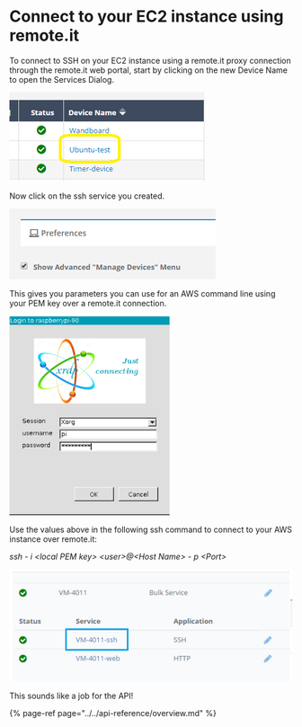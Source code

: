 # Connect to your EC2 instance using remote.it

To connect to SSH on your EC2 instance using a remote.it proxy connection through the remote.it web portal, start by clicking on the new Device Name to open the Services Dialog.

![](../../.gitbook/assets/image%20%2812%29.png)

Now click on the ssh service you created.

![](../../.gitbook/assets/image%20%28208%29.png)

This gives you parameters you can use for an AWS command line using your PEM key over a remote.it connection.

![](../../.gitbook/assets/image%20%28144%29.png)

Use the values above in the following ssh command to connect to your AWS instance over remote.it:

_ssh - i &lt;local PEM key&gt; &lt;user&gt;@&lt;Host Name&gt; - p &lt;Port&gt;_

![](../../.gitbook/assets/image%20%28290%29.png)

This sounds like a job for the API!

{% page-ref page="../../api-reference/overview.md" %}


